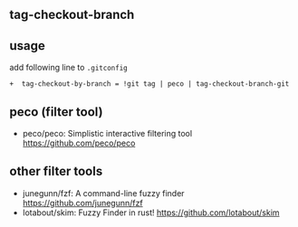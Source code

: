 ## tag-checkout-branch

## usage
add following line to `.gitconfig`
```
+  tag-checkout-by-branch = !git tag | peco | tag-checkout-branch-git
```
## peco (filter tool)
- peco/peco: Simplistic interactive filtering tool https://github.com/peco/peco

## other filter tools
- junegunn/fzf: A command-line fuzzy finder https://github.com/junegunn/fzf
- lotabout/skim: Fuzzy Finder in rust! https://github.com/lotabout/skim
